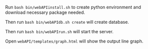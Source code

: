 Run 
```bash bin/webAPIinstall.sh```
to create python environment and download necessary package needed.

Then run
```bash bin/webAPIdb.sh create```
will create database.

Then run
```bash bin/webAPIrun.sh```
will start the server.

Open `webAPI/templates/graph.html` will show the output line graph.
